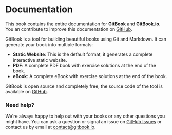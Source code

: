 Documentation
=============

This book contains the entire documentation for **GitBook** and **GitBook.io**. You an contribute to improve this documentation on [GitHub](https://github.com/GitbookIO/documentation).

GitBook is a tool for building beautiful books using Git and Markdown. It can generate your book into multiple formats:

* **Static Website**: This is the default format, it generates a complete interactive static website.
* **PDF**: A complete PDF book with exercise solutions at the end of the book.
* **eBook**: A complete eBook with exercise solutions at the end of the book.

GitBook is open source and completely free, the source code of the tool is available on [GitHub](https://github.com/GitbookIO/gitbook).

### Need help?

We're always happy to help out with your books or any other questions you might have. You can ask a question or signal an issue on [GitHub Issues](https://github.com/GitbookIO/gitbook.io/issues?state=open) or contact us by email at [contact@gitbook.io](mailto:contact@gitbook.io).

